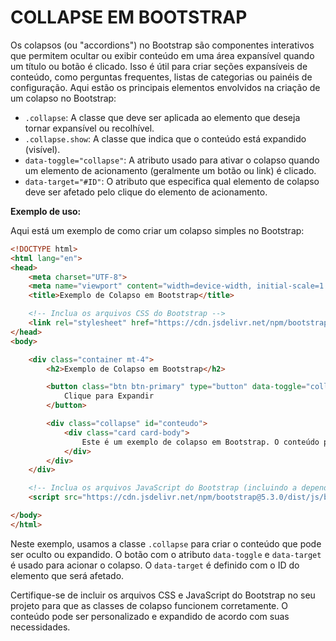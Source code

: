 # COLLAPSE EM BOOTSTRAP
Os colapsos (ou "accordions") no Bootstrap são componentes interativos que permitem ocultar ou exibir conteúdo em uma área expansível quando um título ou botão é clicado. Isso é útil para criar seções expansíveis de conteúdo, como perguntas frequentes, listas de categorias ou painéis de configuração. Aqui estão os principais elementos envolvidos na criação de um colapso no Bootstrap:

- `.collapse`: A classe que deve ser aplicada ao elemento que deseja tornar expansível ou recolhível.
- `.collapse.show`: A classe que indica que o conteúdo está expandido (visível).
- `data-toggle="collapse"`: A atributo usado para ativar o colapso quando um elemento de acionamento (geralmente um botão ou link) é clicado.
- `data-target="#ID"`: O atributo que especifica qual elemento de colapso deve ser afetado pelo clique do elemento de acionamento.

**Exemplo de uso:**

Aqui está um exemplo de como criar um colapso simples no Bootstrap:

```html
<!DOCTYPE html>
<html lang="en">
<head>
    <meta charset="UTF-8">
    <meta name="viewport" content="width=device-width, initial-scale=1.0">
    <title>Exemplo de Colapso em Bootstrap</title>

    <!-- Inclua os arquivos CSS do Bootstrap -->
    <link rel="stylesheet" href="https://cdn.jsdelivr.net/npm/bootstrap@5.3.0/dist/css/bootstrap.min.css">
</head>
<body>

    <div class="container mt-4">
        <h2>Exemplo de Colapso em Bootstrap</h2>

        <button class="btn btn-primary" type="button" data-toggle="collapse" data-target="#conteudo" aria-expanded="false" aria-controls="conteudo">
            Clique para Expandir
        </button>

        <div class="collapse" id="conteudo">
            <div class="card card-body">
                Este é um exemplo de colapso em Bootstrap. O conteúdo pode ser oculto ou expandido quando o botão é clicado.
            </div>
        </div>
    </div>

    <!-- Inclua os arquivos JavaScript do Bootstrap (incluindo a dependência do Popper.js) -->
    <script src="https://cdn.jsdelivr.net/npm/bootstrap@5.3.0/dist/js/bootstrap.min.js"></script>

</body>
</html>
```

Neste exemplo, usamos a classe `.collapse` para criar o conteúdo que pode ser oculto ou expandido. O botão com o atributo `data-toggle` e `data-target` é usado para acionar o colapso. O `data-target` é definido com o ID do elemento que será afetado.

Certifique-se de incluir os arquivos CSS e JavaScript do Bootstrap no seu projeto para que as classes de colapso funcionem corretamente. O conteúdo pode ser personalizado e expandido de acordo com suas necessidades.
